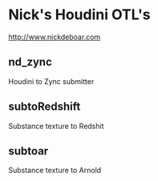 # Nick's Houdini OTL's
http://www.nickdeboar.com

## nd_zync
Houdini to Zync submitter

## subtoRedshift
Substance texture to Redshit

## subtoar
Substance texture to Arnold
